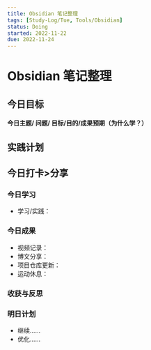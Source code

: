 ```yaml
---
title: Obsidian 笔记整理
tags: [Study-Log/Tue, Tools/Obsidian]
status: Doing
started: 2022-11-22
due: 2022-11-24
---
```

# Obsidian 笔记整理
## 今日目标
#### 今日主题/ 问题/ 目标/目的/成果预期（**为什么学**？）
## 实践计划
## 今日打卡>分享
### 今日学习
- 学习/实践：
### 今日成果
- 视频记录：
- 博文分享：
- 项目仓库更新：
- 运动休息：
### 收获与反思
### 明日计划
- 继续……
- 优化……
